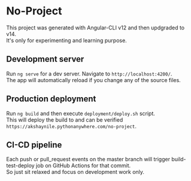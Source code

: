 # No-Project

This project was generated with Angular-CLI v12 and then updgraded to v14.<br> 
It's only for experimenting and learning purpose.<br>

## Development server

Run `ng serve` for a dev server. Navigate to `http://localhost:4200/`.<br> 
The app will automatically reload if you change any of the source files.<br>

## Production deployment

Run `ng build` and then execute `deployment/deploy.sh` script.<br>
This will deploy the build to and can be verified `https://akshaynile.pythonanywhere.com/no-project`.<br>


## CI-CD pipeline

Each push or pull_request events on the master branch will trigger build-test-deploy job on GitHub Actions for that commit.<br>
So just sit relaxed and focus on development work only.<br>
